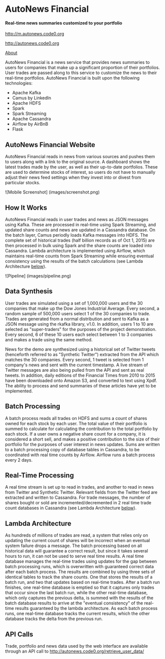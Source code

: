 # AutoNews Financial
#### Real-time news summaries customized to your portfolio

http://m.autonews.code0.org

http://autonews.code0.org

[About](http://autonews.code0.org/slides)

AutoNews Financial is a news service that provides news summaries to users for companies that make up a significant proportion of their portfolios. User trades are passed along to this service to customize the news to their real-time portfolios. AutoNews Financial is built upon the following technologies:

- Apache Kafka
- Camus by LinkedIn
- Apache HDFS
- Spark
- Spark Streaming
- Apache Cassandra
- Airflow by AirBnB
- Flask

## AutoNews Financial Website

AutoNews Financial reads in news from various sources and pushes them to users along with a link to the original source. A dashboard shows the latest trades made by the user, as well as their up-to-date portfolios. These are used to determine stocks of interest, so users do not have to manually adjust their news feed settings when they invest into or divest from particular stocks.

![Mobile Screenshot] (images/screenshot.png)

## How It Works

AutoNews Financial reads in user trades and news as JSON messages using Kafka. These are processed in real-time using Spark Streaming, and updated share counts and news are updated in a Cassandra database. On the batch layer, Camus periodly loads Kafka messages into HDFS. The complete set of historical trades (half billion records as of Oct 1, 2015) are then processed in bulk using Spark and the share counts are loaded into Cassandra. Lambda architecture is implemented using Airflow, which maintains real-time counts from Spark Streaming while ensuring eventual consistency using the results of the batch calculations (see Lambda Architecture [below](#lambda-architecture)).

![Pipeline] (images/pipeline.png)

## Data Synthesis

User trades are simulated using a set of 1,000,000 users and the 30 companies that make up the Dow Jones Industrial Average. Every second, a random sample of 500,000 users select 1 of the 30 companies to trade. Trades are generated from a normal distribution and sent to Kafka as a JSON message using the rkafka library, v1.0. In addition, users 1 to 10 are selected as "super-traders" for the purposes of the project demonstration. Every second, 6 of these 10 users each select between 1 to 3 companies and makes a trade using the same method.

News for the demo are synthesized using a historical set of Twitter tweets (henceforth referred to as "Synthetic Twitter") extracted from the API which matches the 30 companies. Every second, 1 tweet is selected from 1 company's news and sent with the current timestamp. A live stream of Twitter messages are also being pulled from the API and sent as real tweets. In addition, daily editions of the Financial Times from 2010 to 2015 have been downloaded onto Amazon S3, and converted to text using Xpdf. The ability to process and send summaries of these articles have yet to be implemented.

## Batch Processing

A batch process reads all trades on HDFS and sums a count of shares owned for each stock by each user. The total value of their portfolio is summed to calculate for calculating the contribution to the total portfolio by each stock. If a user owns a negative share count for a company, it is considered a short sell, and makes a positive contribution to the size of their portfolio for the purposes of user interest in news updates. Sums are written to a batch processing copy of database tables in Cassandra, to be coordinated with real time counts by Airflow. Airflow runs a batch process every 2 days.

## Real-Time Processing

A real time stream is set up to read in trades, and another to read in news from Twitter and Synthetic Twitter. Relevant fields from the Twitter feed are extracted and written to Cassandra. For trade messages, the number of shares bought or sold are incremented/decremented in 2 real time trade count databases in Cassandra (see Lambda Architecture [below](#lambda-architecture)).

## Lambda Architecture

As hundreds of millions of trades are read, a system that relies only on updating the current count of shares will be incorrect when an eventual system failure drops a message. The batch processing based on all historical data will guarantee a correct result, but since it takes several hours to run, it can not be used to serve real time results. A real time database manages the real-time trades using updates for the gap between batch processing runs, which is overwritten with guaranteed correct data after each batch process. The results are combined by using three sets of identical tables to track the share counts. One that stores the results of a batch run, and two that updates based on real-time trades. After a batch run finishes, one real-time database is emptied so that it captures only trades that occur since the last batch run, while the other real-time database, which only captures the previous delta, is summed with the results of the batch database results to arrive at the "eventual consistency" of the real-time results guaranteed by the lambda architecture. As each batch process runs, one real-time database tracks the current results, which the other database tracks the delta from the previous run.

## API Calls

Trade, portfolio and news data used by the web interface are available through an API call to http://autonews.code0.org/retrieve_user_data/<userid>
